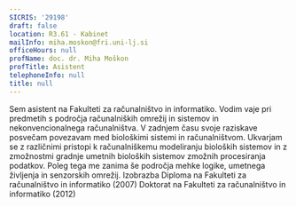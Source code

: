```yaml
---
SICRIS: '29198'
draft: false
location: R3.61 - Kabinet
mailInfo: miha.moskon@fri.uni-lj.si
officeHours: null
profName: doc. dr. Miha Moškon
profTitle: Asistent
telephoneInfo: null
title: null
---
```



Sem asistent na Fakulteti za računalništvo in informatiko. Vodim vaje pri predmetih s področja računalniških omrežij in sistemov in nekonvencionalnega računalništva. V zadnjem času svoje raziskave posvečam povezavam med biološkimi sistemi in računalništvom. Ukvarjam se z različnimi pristopi k računalniškemu modeliranju bioloških sistemov in z zmožnostmi gradnje umetnih bioloških sistemov zmožnih procesiranja podatkov. Poleg tega me zanima še področja mehke logike, umetnega življenja in senzorskih omrežij.
Izobrazba
Diploma na Fakulteti za računalništvo in informatiko (2007)
Doktorat na Fakulteti za računalništvo in informatiko (2012)